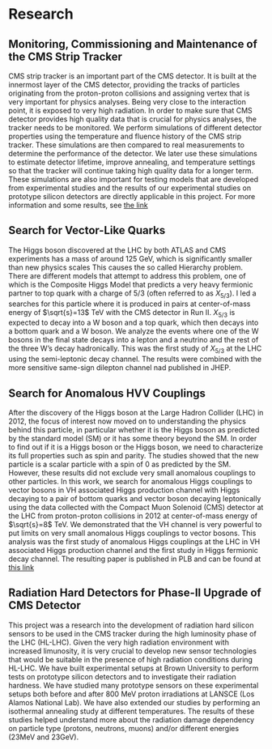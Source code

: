 # Research

## Monitoring, Commissioning and Maintenance of the CMS Strip Tracker
CMS strip tracker is an important part of the CMS detector. It is built
at the innermost layer of the CMS detector, providing the tracks of particles
originating from the proton-proton collisions and assigning vertex that is
very important for physics analyses. Being very close to the interaction point,
it is exposed to very high radiation. In order to make sure that CMS detector
provides high quality data that is crucial for physics analyses, the tracker
needs to be monitored. We perform simulations of different detector properties
using the temperature and fluence history of the CMS strip tracker.
These simulations are then compared to real measurements to determine
the performance of the detector. We later use these simulations to estimate
detector lifetime, improve annealing, and temperature settings so that
the tracker will continue taking high quality data for a longer term.
These simulations are also important for testing models that are developed
from experimental studies and the results of our experimental studies
on prototype silicon detectors are directly applicable in this project.
For more information and some results,
see [the link](https://twiki.cern.ch/twiki/bin/view/CMSPublic/StripRadiationFeb2019StripLeakageCurrents)

## Search for Vector-Like Quarks
The Higgs boson discovered at the LHC by both ATLAS and CMS experiments
has a mass of around 125 GeV, which is significantly smaller than new physics scales
This causes the so called Hierarchy problem.
There are different models that attempt to address this problem,
one of which is the Composite Higgs Model that predicts a very heavy fermionic partner
to top quark with a charge of 5/3 (often referred to as $X_{5/3}$). 
I led a searches for this particle where it is produced in pairs at center-of-mass energy
of $\sqrt{s}=13$ TeV with the CMS detector in Run II.
$X_{5/3}$ is expected to decay into a W boson and a top quark,
which then decays into a bottom quark and a W boson.
We analyze the events where one of the W bosons in the final state decays into
a lepton and a neutrino and the rest of the three W’s decay hadronically.
This was the first study of $X_{5/3}$ at the LHC using the semi-leptonic decay channel.
The results were combined with the more sensitive same-sign dilepton channel nad published in JHEP.

## Search for Anomalous HVV Couplings
After the discovery of the Higgs boson at the Large Hadron Collider (LHC) in 2012, 
the focus of interest now moved on to understanding the physics behind this particle,
in particular whether it is the Higgs boson as predicted by the standard model (SM)
or it has some theory beyond the SM. In order to find out if it is a Higgs
boson or the Higgs boson, we need to characterize its full properties such as spin and parity.
The studies showed that the new particle is a scalar particle with a spin of 0 as predicted by the SM. 
However, these results did not exclude very small anomalous couplings to other particles.
In this work, we search for anomalous Higgs couplings to vector bosons in VH associated
Higgs production channel with Higgs decaying to a pair of bottom quarks
and vector boson decaying leptonically using the data collected with the Compact
Muon Solenoid (CMS) detector at the LHC from proton-proton collisions in 2012 at center-of-mass energy
of $\sqrt{s}=8$ TeV. We demonstrated that the VH channel is very powerful to put limits
on very small anomalous Higgs couplings to vector bosons.
This analysis was the first study of anomalous Higgs couplings at the LHC in VH associated
Higgs production channel and the first study in Higgs fermionic decay channel.
The resulting paper is published in PLB and can be found at
[this link](https://inspirehep.net/files/163f830ef7a32c54f4ae6ea7c51d3816)

## Radiation Hard Detectors for Phase-II Upgrade of CMS Detector
This project was a research into the development of radiation hard silicon sensors
to be used in the CMS tracker during the high luminosity phase of the LHC (HL-LHC).
Given the very high radiation environment with increased limunosity,
it is very crucial to develop new sensor technologies that would be suitable
in the presence of high radiation conditions during HL-LHC.
We have built experimental setups at Brown University to perform tests on prototype
silicon detectors and to investigate their radiation hardness.
We have studied many prototype sensors on these experimental setups both before
and after 800 MeV proton irradiations at LANSCE (Los Alamos National Lab).
We have also extended our studies by performing an isothermal annealing study at different temperatures.
The results of these studies helped understand more about the radiation damage
dependency on particle type (protons, neutrons, muons) and/or different energies (23MeV and 23GeV).

